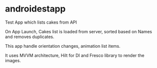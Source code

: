 # androidestapp

Test App which lists cakes from API

On App Launch, Cakes list is loaded from server, sorted based on Names and removes duplicates.

This app handle orientation changes, animation list items.

It uses MVVM architecture, Hilt for DI and Fresco library to render the images.

